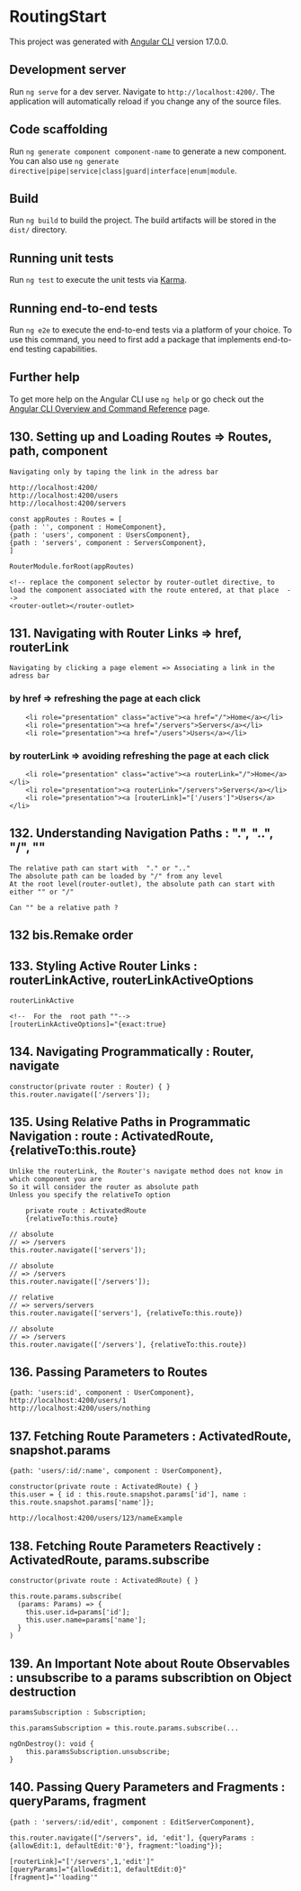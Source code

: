 # RoutingStart

This project was generated with [Angular CLI](https://github.com/angular/angular-cli) version 17.0.0.

## Development server

Run `ng serve` for a dev server. Navigate to `http://localhost:4200/`. The application will automatically reload if you change any of the source files.

## Code scaffolding

Run `ng generate component component-name` to generate a new component. You can also use `ng generate directive|pipe|service|class|guard|interface|enum|module`.

## Build

Run `ng build` to build the project. The build artifacts will be stored in the `dist/` directory.

## Running unit tests

Run `ng test` to execute the unit tests via [Karma](https://karma-runner.github.io).

## Running end-to-end tests

Run `ng e2e` to execute the end-to-end tests via a platform of your choice. To use this command, you need to first add a package that implements end-to-end testing capabilities.

## Further help

To get more help on the Angular CLI use `ng help` or go check out the [Angular CLI Overview and Command Reference](https://angular.io/cli) page.

## 130. Setting up and Loading Routes => Routes, path, component

    Navigating only by taping the link in the adress bar

    http://localhost:4200/
    http://localhost:4200/users
    http://localhost:4200/servers

    const appRoutes : Routes = [
    {path : '', component : HomeComponent},
    {path : 'users', component : UsersComponent},
    {path : 'servers', component : ServersComponent},
    ]

    RouterModule.forRoot(appRoutes)

    <!-- replace the component selector by router-outlet directive, to load the component associated with the route entered, at that place  -->
    <router-outlet></router-outlet>




## 131. Navigating with Router Links => href, routerLink

    Navigating by clicking a page element => Associating a link in the adress bar

### by href => refreshing the page at each click
        <li role="presentation" class="active"><a href="/">Home</a></li>
        <li role="presentation"><a href="/servers">Servers</a></li>
        <li role="presentation"><a href="/users">Users</a></li>

### by routerLink => avoiding refreshing the page at each click

        <li role="presentation" class="active"><a routerLink="/">Home</a></li>
        <li role="presentation"><a routerLink="/servers">Servers</a></li>
        <li role="presentation"><a [routerLink]="['/users']">Users</a></li>

## 132. Understanding Navigation Paths : ".", "..", "/", ""

    The relative path can start with  "." or ".."
    The absolute path can be loaded by "/" from any level
    At the root level(router-outlet), the absolute path can start with either "" or "/"

    Can "" be a relative path ?

## 132 bis.Remake order

## 133. Styling Active Router Links : routerLinkActive, routerLinkActiveOptions

    routerLinkActive

    <!--  For the  root path ""-->
    [routerLinkActiveOptions]="{exact:true}

## 134. Navigating Programmatically : Router, navigate  

    constructor(private router : Router) { }
    this.router.navigate(['/servers']);

## 135. Using Relative Paths in Programmatic Navigation : route : ActivatedRoute, {relativeTo:this.route}

    Unlike the routerLink, the Router's navigate method does not know in which component you are
    So it will consider the router as absolute path
    Unless you specify the relativeTo option

        private route : ActivatedRoute
        {relativeTo:this.route}

    // absolute
    // => /servers
    this.router.navigate(['servers']);

    // absolute
    // => /servers
    this.router.navigate(['/servers']);

    // relative
    // => servers/servers
    this.router.navigate(['servers'], {relativeTo:this.route})

    // absolute
    // => /servers
    this.router.navigate(['/servers'], {relativeTo:this.route})

## 136. Passing Parameters to Routes

    {path: 'users:id', component : UserComponent},
    http://localhost:4200/users/1
    http://localhost:4200/users/nothing

## 137. Fetching Route Parameters : ActivatedRoute, snapshot.params

    {path: 'users/:id/:name', component : UserComponent},

    constructor(private route : ActivatedRoute) { }
    this.user = { id : this.route.snapshot.params['id'], name : this.route.snapshot.params['name']};
    
    http://localhost:4200/users/123/nameExample

## 138. Fetching Route Parameters Reactively : ActivatedRoute, params.subscribe

    constructor(private route : ActivatedRoute) { }
    
    this.route.params.subscribe(
      (params: Params) => {
        this.user.id=params['id'];
        this.user.name=params['name'];
      }
    )

## 139. An Important Note about Route Observables : unsubscribe to a params subscribtion on Object destruction
    
    paramsSubscription : Subscription;
    
    this.paramsSubscription = this.route.params.subscribe(...

    ngOnDestroy(): void {
        this.paramsSubscription.unsubscribe;
    }

## 140. Passing Query Parameters and Fragments : queryParams, fragment

    {path : 'servers/:id/edit', component : EditServerComponent},
    
    this.router.navigate(["/servers", id, 'edit'], {queryParams :{allowEdit:1, defaultEdit:'0'}, fragment:"loading"});

    [routerLink]="['/servers',1,'edit']"
    [queryParams]="{allowEdit:1, defaultEdit:0}"
    [fragment]="'loading'"
